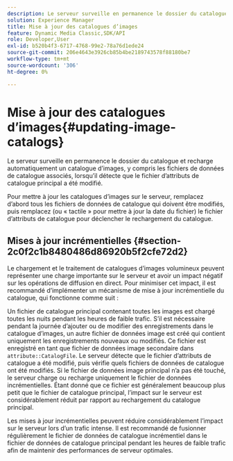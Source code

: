 ```yaml
---
description: Le serveur surveille en permanence le dossier du catalogue et recharge automatiquement un catalogue d’images, y compris les fichiers de données de catalogue associés, lorsqu’il détecte que le fichier d’attributs de catalogue principal a été modifié.
solution: Experience Manager
title: Mise à jour des catalogues d’images
feature: Dynamic Media Classic,SDK/API
role: Developer,User
exl-id: b520b4f3-6717-4768-99e2-78a76d1ede24
source-git-commit: 206e4643e3926cb85b4be2189743578f88180be7
workflow-type: tm+mt
source-wordcount: '306'
ht-degree: 0%

---
```


# Mise à jour des catalogues d’images{#updating-image-catalogs}

Le serveur surveille en permanence le dossier du catalogue et recharge automatiquement un catalogue d’images, y compris les fichiers de données de catalogue associés, lorsqu’il détecte que le fichier d’attributs de catalogue principal a été modifié.

Pour mettre à jour les catalogues d’images sur le serveur, remplacez d’abord tous les fichiers de données de catalogue qui doivent être modifiés, puis remplacez (ou « tactile » pour mettre à jour la date du fichier) le fichier d’attributs de catalogue pour déclencher le rechargement du catalogue.

## Mises à jour incrémentielles {#section-2c0f2c1b8480486d86920b5f2cfe72d2}

Le chargement et le traitement de catalogues d’images volumineux peuvent représenter une charge importante sur le serveur et avoir un impact négatif sur les opérations de diffusion en direct. Pour minimiser cet impact, il est recommandé d’implémenter un mécanisme de mise à jour incrémentielle du catalogue, qui fonctionne comme suit :

Un fichier de catalogue principal contenant toutes les images est chargé toutes les nuits pendant les heures de faible trafic. S’il est nécessaire pendant la journée d’ajouter ou de modifier des enregistrements dans le catalogue d’images, un autre fichier de données image est créé qui contient uniquement les enregistrements nouveaux ou modifiés. Ce fichier est enregistré en tant que fichier de données image secondaire dans `attribute::CatalogFile`. Le serveur détecte que le fichier d’attributs de catalogue a été modifié, puis vérifie quels fichiers de données de catalogue ont été modifiés. Si le fichier de données image principal n’a pas été touché, le serveur charge ou recharge uniquement le fichier de données incrémentielles. Étant donné que ce fichier est généralement beaucoup plus petit que le fichier de catalogue principal, l’impact sur le serveur est considérablement réduit par rapport au rechargement du catalogue principal.

Les mises à jour incrémentielles peuvent réduire considérablement l’impact sur le serveur lors d’un trafic intense. Il est recommandé de fusionner régulièrement le fichier de données de catalogue incrémentiel dans le fichier de données de catalogue principal pendant les heures de faible trafic afin de maintenir des performances de serveur optimales.
